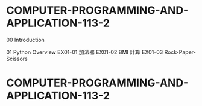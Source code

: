 # COMPUTER-PROGRAMMING-AND-APPLICATION-113-2

00 Introduction

01 Python Overview
    EX01-01 加法器
    EX01-02 BMI 計算
    EX01-03 Rock-Paper-Scissors




# COMPUTER-PROGRAMMING-AND-APPLICATION-113-2
